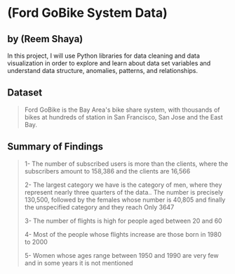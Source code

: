# (Ford GoBike System Data)
## by (Reem Shaya)

In this project, I will use Python libraries for data cleaning and data visualization in order to explore and learn about data set variables and understand data structure, anomalies, patterns, and relationships.

## Dataset

> Ford GoBike is the Bay Area's bike share system, with thousands of bikes at hundreds of station in San Francisco, San Jose and the East Bay.


## Summary of Findings

> 1- The number of subscribed users is more than the clients, where the subscribers amount to 158,386 and the clients are 16,566
> 
> 2- The largest category we have is the category of men, where they represent nearly three quarters of the data.. The number is precisely 130,500, followed by the females whose number is 40,805 and finally the unspecified category and they reach  Only 3647
>
> 3- The number of flights is high for people aged between 20 and 60
>
> 4- Most of the people whose flights increase are those born in 1980 to 2000 
>
> 5- Women whose ages range between 1950 and 1990 are very few and in some years it is not mentioned
